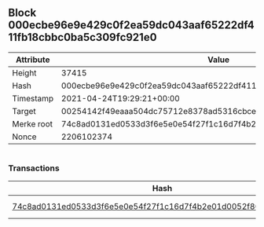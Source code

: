 ## Block 000ecbe96e9e429c0f2ea59dc043aaf65222df411fb18cbbc0ba5c309fc921e0

Attribute | Value
--- | ---
Height | 37415
Hash | 000ecbe96e9e429c0f2ea59dc043aaf65222df411fb18cbbc0ba5c309fc921e0
Timestamp | 2021-04-24T19:29:21+00:00
Target | 00254142f49eaaa504dc75712e8378ad5316cbcead634704b3734b6271167cc4
Merke root | 74c8ad0131ed0533d3f6e5e0e54f27f1c16d7f4b2e01d0052f8044f47f261f5f
Nonce | 2206102374

```

```

### Transactions

Hash | Amount
--- | ---
[74c8ad0131ed0533d3f6e5e0e54f27f1c16d7f4b2e01d0052f8044f47f261f5f](74c8ad0131ed0533d3f6e5e0e54f27f1c16d7f4b2e01d0052f8044f47f261f5f.md) | 10.00000000 SKEPTI 
